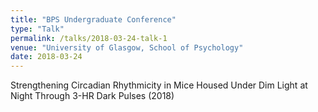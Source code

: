 ```yaml
---
title: "BPS Undergraduate Conference"
type: "Talk"
permalink: /talks/2018-03-24-talk-1
venue: "University of Glasgow, School of Psychology"
date: 2018-03-24
---
```


Strengthening Circadian Rhythmicity in Mice Housed Under Dim Light at Night Through 3-HR Dark Pulses (2018)

